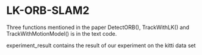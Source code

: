 # LK-ORB-SLAM2


Three functions mentioned in the paper DetectORB(), TrackWithLK() and TrackWithMotionModel() is in the text code.

experiment_result contains the result of our experiment on the kitti data set

